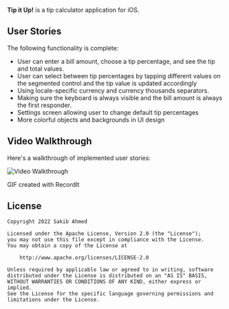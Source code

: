 **Tip it Up!** is a tip calculator application for iOS.


## User Stories

The following functionality is complete:

- User can enter a bill amount, choose a tip percentage, and see the tip and total values.
- User can select between tip percentages by tapping different values on the segmented control and the tip value is updated accordingly
- Using locale-specific currency and currency thousands separators.
- Making sure the keyboard is always visible and the bill amount is always the first responder. 
- Settings screen allowing user to change default tip percentages
- More colorful objects and backgrounds in UI design

## Video Walkthrough

Here's a walkthrough of implemented user stories:

<img src='http://g.recordit.co/pUWLwIGyM1.gif' title='Video Walkthrough' width='' alt='Video Walkthrough' />

GIF created with RecordIt

## License

    Copyright 2022 Sakib Ahmed

    Licensed under the Apache License, Version 2.0 (the "License");
    you may not use this file except in compliance with the License.
    You may obtain a copy of the License at

        http://www.apache.org/licenses/LICENSE-2.0

    Unless required by applicable law or agreed to in writing, software
    distributed under the License is distributed on an "AS IS" BASIS,
    WITHOUT WARRANTIES OR CONDITIONS OF ANY KIND, either express or implied.
    See the License for the specific language governing permissions and
    limitations under the License.
